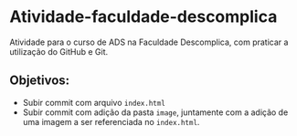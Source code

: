 # Atividade-faculdade-descomplica
Atividade para o curso de ADS na Faculdade Descomplica, com praticar a utilização do GitHub e Git.

## Objetivos:
- Subir commit com arquivo `index.html`
- Subir commit com adição da pasta `image`, juntamente com a adição de uma imagem a ser referenciada no `index.html`.
